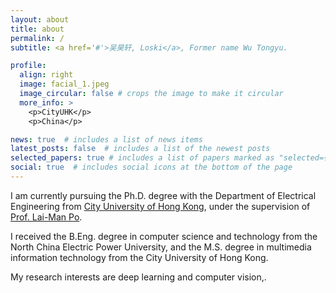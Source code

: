 ```yaml
---
layout: about
title: about
permalink: /
subtitle: <a href='#'>吴昊轩, Loski</a>, Former name Wu Tongyu.

profile:
  align: right
  image: facial_1.jpeg
  image_circular: false # crops the image to make it circular
  more_info: >
    <p>CityUHK</p>
    <p>China</p>

news: true  # includes a list of news items
latest_posts: false  # includes a list of the newest posts
selected_papers: true # includes a list of papers marked as "selected={true}"
social: true  # includes social icons at the bottom of the page
---
```


I am currently pursuing the Ph.D. degree with the Department of Electrical Engineering from [City University of Hong Kong](https://www.cityu.edu.hk/), under the supervision of [Prof. Lai-Man Po](http://www.ee.cityu.edu.hk/~lmpo/).

I received the B.Eng. degree in computer science and technology from the North China Electric Power University, and the M.S. degree in multimedia information technology from the City University of Hong Kong.

My research interests are deep learning and computer vision,.